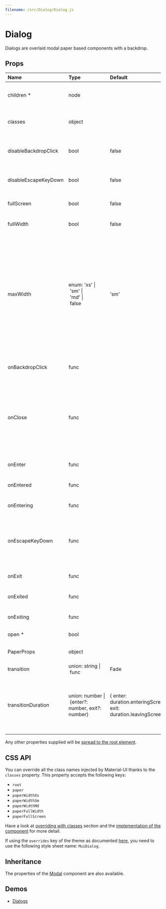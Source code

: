 ```yaml
---
filename: /src/Dialog/Dialog.js
---
```


<!--- This documentation is automatically generated, do not try to edit it. -->

# Dialog

Dialogs are overlaid modal paper based components with a backdrop.

## Props

| Name | Type | Default | Description |
|:-----|:-----|:--------|:------------|
| <span class="prop-name required">children *</span> | <span class="prop-type">node |  | Dialog children, usually the included sub-components. |
| <span class="prop-name">classes</span> | <span class="prop-type">object |  | Useful to extend the style applied to components. |
| <span class="prop-name">disableBackdropClick</span> | <span class="prop-type">bool | <span class="prop-default">false</span> | If `true`, clicking the backdrop will not fire the `onClose` callback. |
| <span class="prop-name">disableEscapeKeyDown</span> | <span class="prop-type">bool | <span class="prop-default">false</span> | If `true`, hitting escape will not fire the `onClose` callback. |
| <span class="prop-name">fullScreen</span> | <span class="prop-type">bool | <span class="prop-default">false</span> | If `true`, the dialog will be full-screen |
| <span class="prop-name">fullWidth</span> | <span class="prop-type">bool | <span class="prop-default">false</span> | If `true`, the dialog stretches to `maxWidth`. |
| <span class="prop-name">maxWidth</span> | <span class="prop-type">enum:&nbsp;'xs'&nbsp;&#124;<br>&nbsp;'sm'&nbsp;&#124;<br>&nbsp;'md'&nbsp;&#124;<br>&nbsp;false<br> | <span class="prop-default">'sm'</span> | Determine the max width of the dialog. The dialog width grows with the size of the screen, this property is useful on the desktop where you might need some coherent different width size across your application. Set to `false` to disable `maxWidth`. |
| <span class="prop-name">onBackdropClick</span> | <span class="prop-type">func |  | Callback fired when the backdrop is clicked. |
| <span class="prop-name">onClose</span> | <span class="prop-type">func |  | Callback fired when the component requests to be closed.<br><br>**Signature:**<br>`function(event: object) => void`<br>*event:* The event source of the callback |
| <span class="prop-name">onEnter</span> | <span class="prop-type">func |  | Callback fired before the dialog enters. |
| <span class="prop-name">onEntered</span> | <span class="prop-type">func |  | Callback fired when the dialog has entered. |
| <span class="prop-name">onEntering</span> | <span class="prop-type">func |  | Callback fired when the dialog is entering. |
| <span class="prop-name">onEscapeKeyDown</span> | <span class="prop-type">func |  | Callback fired when the escape key is pressed, `disableKeyboard` is false and the modal is in focus. |
| <span class="prop-name">onExit</span> | <span class="prop-type">func |  | Callback fired before the dialog exits. |
| <span class="prop-name">onExited</span> | <span class="prop-type">func |  | Callback fired when the dialog has exited. |
| <span class="prop-name">onExiting</span> | <span class="prop-type">func |  | Callback fired when the dialog is exiting. |
| <span class="prop-name required">open *</span> | <span class="prop-type">bool |  | If `true`, the Dialog is open. |
| <span class="prop-name">PaperProps</span> | <span class="prop-type">object |  | Properties applied to the `Paper` element. |
| <span class="prop-name">transition</span> | <span class="prop-type">union:&nbsp;string&nbsp;&#124;<br>&nbsp;func<br> | <span class="prop-default">Fade</span> | Transition component. |
| <span class="prop-name">transitionDuration</span> | <span class="prop-type">union:&nbsp;number&nbsp;&#124;<br>&nbsp;{enter?: number, exit?: number}<br> | <span class="prop-default">{ enter: duration.enteringScreen, exit: duration.leavingScreen }</span> | The duration for the transition, in milliseconds. You may specify a single timeout for all transitions, or individually with an object. |

Any other properties supplied will be [spread to the root element](/guides/api#spread).

## CSS API

You can override all the class names injected by Material-UI thanks to the `classes` property.
This property accepts the following keys:
- `root`
- `paper`
- `paperWidthXs`
- `paperWidthSm`
- `paperWidthMd`
- `paperFullWidth`
- `paperFullScreen`

Have a look at [overriding with classes](/customization/overrides#overriding-with-classes) section
and the [implementation of the component](https://github.com/mui-org/material-ui/tree/v1-beta/src/Dialog/Dialog.js)
for more detail.

If using the `overrides` key of the theme as documented
[here](/customization/themes#customizing-all-instances-of-a-component-type),
you need to use the following style sheet name: `MuiDialog`.

## Inheritance

The properties of the [Modal](/api/modal) component are also available.

## Demos

- [Dialogs](/demos/dialogs)

